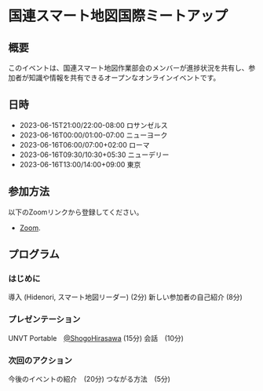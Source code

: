 # 国連スマート地図国際ミートアップ

## 概要

このイベントは、国連スマート地図作業部会のメンバーが進捗状況を共有し、参加者が知識や情報を共有できるオープンなオンラインイベントです。

## 日時

- 2023-06-15T21:00/22:00-08:00 ロサンゼルス
- 2023-06-16T00:00/01:00-07:00 ニューヨーク
- 2023-06-16T06:00/07:00+02:00 ローマ
- 2023-06-16T09:30/10:30+05:30 ニューデリー
- 2023-06-16T13:00/14:00+09:00 東京

## 参加方法

以下のZoomリンクから登録してください。

- [Zoom](https://ucla.zoom.us/meeting/register/tJcoc-mvrTovG920aIcgb-64RaKdVWKTb1Ik).

## プログラム

### はじめに

導入 (Hidenori, スマート地図リーダー) (2分)
新しい参加者の自己紹介 (8分)

### プレゼンテーション

UNVT Portable　[@ShogoHirasawa](https://github.com/ShogoHirasawa) (15分)
会話　(10分)

### 次回のアクション

今後のイベントの紹介　(20分)
つながる方法　(5分)